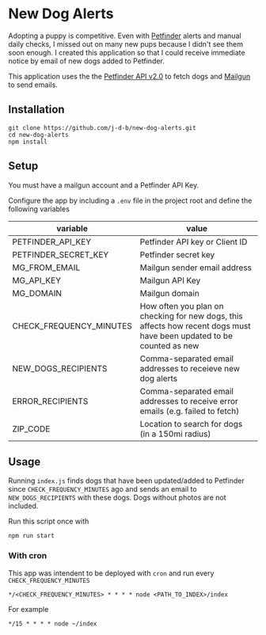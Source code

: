 # New Dog Alerts
Adopting a puppy is competitive. Even with [Petfinder](https://www.petfinder.com) alerts and manual daily checks, I missed out on many new pups because I didn't see them soon enough. I created this application so that I could receive immediate notice by email of new dogs added to Petfinder.

This application uses the the [Petfinder API v2.0](https://www.petfinder.com/developers/v2/docs/) to fetch dogs and [Mailgun](https://www.mailgun.com/) to send emails.

## Installation

```
git clone https://github.com/j-d-b/new-dog-alerts.git
cd new-dog-alerts
npm install
```

## Setup
You must have a mailgun account and a Petfinder API Key.

Configure the app by including a `.env` file in the project root and define the following variables

variable | value
--- | ---
PETFINDER_API_KEY | Petfinder API key or Client ID
PETFINDER_SECRET_KEY | Petfinder secret key
MG_FROM_EMAIL | Mailgun sender email address
MG_API_KEY | Mailgun API Key
MG_DOMAIN | Mailgun domain
CHECK_FREQUENCY_MINUTES | How often you plan on checking for new dogs, this affects how recent dogs must have been updated to be counted as new
NEW_DOGS_RECIPIENTS | Comma-separated email addresses to receieve new dog alerts
ERROR_RECIPIENTS | Comma-separated email addresses to receive error emails (e.g. failed to fetch)
ZIP_CODE | Location to search for dogs (in a 150mi radius)

## Usage
Running `index.js` finds dogs that have been updated/added to Petfinder since `CHECK_FREQUENCY_MINUTES` ago and sends an email to `NEW_DOGS_RECIPIENTS` with these dogs. Dogs without photos are not included.

Run this script once with

```shell
npm run start
```

### With cron
This app was intendent to be deployed with `cron` and run every `CHECK_FREQUENCY_MINUTES`

```shell
*/<CHECK_FREQUENCY_MINUTES> * * * * node <PATH_TO_INDEX>/index
```

For example

```shell
*/15 * * * * node ~/index
```
